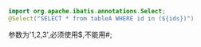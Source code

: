 ```java
import org.apache.ibatis.annotations.Select;
@Select("SELECT * from tableA WHERE id in (${ids})")
```
参数为'1,2,3',必须使用$,不能用#;
